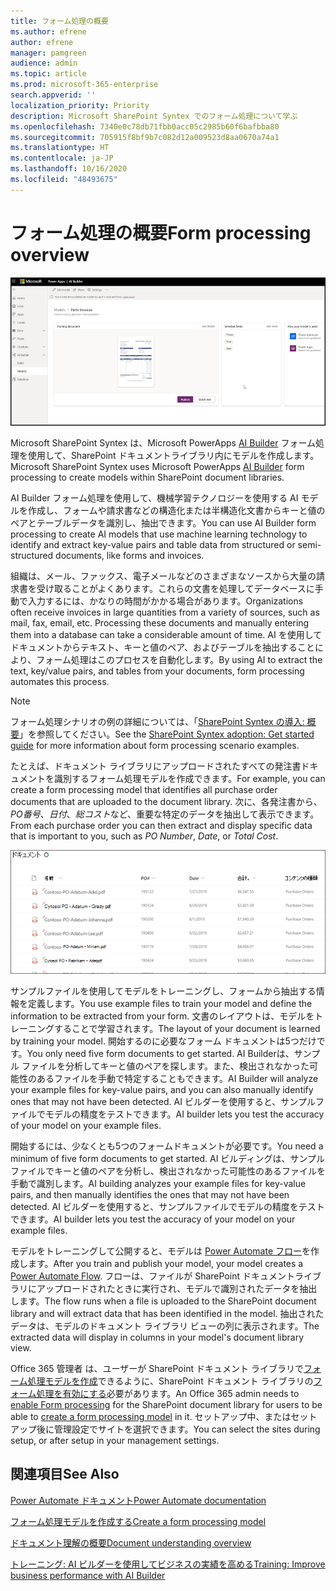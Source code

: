 ```yaml
---
title: フォーム処理の概要
ms.author: efrene
author: efrene
manager: pamgreen
audience: admin
ms.topic: article
ms.prod: microsoft-365-enterprise
search.appverid: ''
localization_priority: Priority
description: Microsoft SharePoint Syntex でのフォーム処理について学ぶ
ms.openlocfilehash: 7340e0c78db71fbb0acc05c2985b60f6bafbba80
ms.sourcegitcommit: 705915f8bf9b7c082d12a009523d8aa0670a74a1
ms.translationtype: HT
ms.contentlocale: ja-JP
ms.lasthandoff: 10/16/2020
ms.locfileid: "48493675"
---
```

# <a name="form-processing-overview"></a><span data-ttu-id="6547c-103">フォーム処理の概要</span><span class="sxs-lookup"><span data-stu-id="6547c-103">Form processing overview</span></span>

 ![AI ビルダー](../media/content-understanding/ai-builder.png)</br>

<span data-ttu-id="6547c-105">Microsoft SharePoint Syntex は、Microsoft PowerApps [AI Builder](https://docs.microsoft.com/ai-builder/overview) フォーム処理を使用して、SharePoint ドキュメントライブラリ内にモデルを作成します。</span><span class="sxs-lookup"><span data-stu-id="6547c-105">Microsoft SharePoint Syntex uses Microsoft PowerApps [AI Builder](https://docs.microsoft.com/ai-builder/overview) form processing to create models within SharePoint document libraries.</span></span>

<span data-ttu-id="6547c-106">AI Builder フォーム処理を使用して、機械学習テクノロジーを使用する AI モデルを作成し、フォームや請求書などの構造化または半構造化文書からキーと値のペアとテーブルデータを識別し、抽出できます。</span><span class="sxs-lookup"><span data-stu-id="6547c-106">You can use AI Builder form processing to create AI models that use machine learning technology to identify and extract key-value pairs and table data from structured or semi-structured  documents, like forms and invoices.</span></span>

<span data-ttu-id="6547c-107">組織は、メール、ファックス、電子メールなどのさまざまなソースから大量の請求書を受け取ることがよくあります。これらの文書を処理してデータベースに手動で入力するには、かなりの時間がかかる場合があります。</span><span class="sxs-lookup"><span data-stu-id="6547c-107">Organizations often receive invoices in large quantities from a variety of sources, such as mail, fax, email, etc. Processing these documents and manually entering them into a database can take a considerable amount of time.</span></span> <span data-ttu-id="6547c-108">AI を使用してドキュメントからテキスト、キーと値のペア、およびテーブルを抽出することにより、フォーム処理はこのプロセスを自動化します。</span><span class="sxs-lookup"><span data-stu-id="6547c-108">By using AI to extract the text, key/value pairs, and tables from your documents, form processing automates this process.</span></span> 

> [!NOTE]
> <span data-ttu-id="6547c-109">フォーム処理シナリオの例の詳細については、「[SharePoint Syntex の導入: 概要](https://docs.microsoft.com/microsoft-365/contentunderstanding/adoption-getstarted#form-processing-scenario-example)」を参照してください。</span><span class="sxs-lookup"><span data-stu-id="6547c-109">See the [SharePoint Syntex adoption: Get started guide](https://docs.microsoft.com/microsoft-365/contentunderstanding/adoption-getstarted#form-processing-scenario-example) for more information about form processing scenario examples.</span></span>

<span data-ttu-id="6547c-110">たとえば、ドキュメント ライブラリにアップロードされたすべての発注書ドキュメントを識別するフォーム処理モデルを作成できます。</span><span class="sxs-lookup"><span data-stu-id="6547c-110">For example, you can create a form processing model that identifies all purchase order documents that are uploaded to the document library.</span></span> <span data-ttu-id="6547c-111">次に、各発注書から、*PO番号*、*日付*、*総コスト*など、重要な特定のデータを抽出して表示できます。</span><span class="sxs-lookup"><span data-stu-id="6547c-111">From each purchase order you can then extract and display specific data that is important to you, such as *PO Number*, *Date*, or *Total Cost*.</span></span>

![ドキュメント ライブラリ ビュー](../media/content-understanding/doc-lib-done.png)</br>  

<span data-ttu-id="6547c-113">サンプルファイルを使用してモデルをトレーニングし、フォームから抽出する情報を定義します。</span><span class="sxs-lookup"><span data-stu-id="6547c-113">You use example files to train your model and define the information to be extracted from your form.</span></span> <span data-ttu-id="6547c-114">文書のレイアウトは、モデルをトレーニングすることで学習されます。</span><span class="sxs-lookup"><span data-stu-id="6547c-114">The layout of your document is learned by training your model.</span></span> <span data-ttu-id="6547c-115">開始するのに必要なフォーム ドキュメントは5つだけです。</span><span class="sxs-lookup"><span data-stu-id="6547c-115">You only need five form documents to get started.</span></span> <span data-ttu-id="6547c-116">AI Builderは、サンプル ファイルを分析してキーと値のペアを探します。また、検出されなかった可能性のあるファイルを手動で特定することもできます。</span><span class="sxs-lookup"><span data-stu-id="6547c-116">AI Builder will analyze your example files for key-value pairs, and you can also manually identify ones that may not have been detected.</span></span>  <span data-ttu-id="6547c-117">AI ビルダーを使用すると、サンプルファイルでモデルの精度をテストできます。</span><span class="sxs-lookup"><span data-stu-id="6547c-117">AI builder lets you test the accuracy of your model on your example files.</span></span>

<span data-ttu-id="6547c-118">開始するには、少なくとも5つのフォームドキュメントが必要です。</span><span class="sxs-lookup"><span data-stu-id="6547c-118">You need a minimum of five form documents to get started.</span></span> <span data-ttu-id="6547c-119">AI ビルディングは、サンプルファイルでキーと値のペアを分析し、検出されなかった可能性のあるファイルを手動で識別します。</span><span class="sxs-lookup"><span data-stu-id="6547c-119">AI building analyzes your example files for key-value pairs, and then manually identifies the ones that may not have been detected.</span></span>  <span data-ttu-id="6547c-120">AI ビルダーを使用すると、サンプルファイルでモデルの精度をテストできます。</span><span class="sxs-lookup"><span data-stu-id="6547c-120">AI builder lets you test the accuracy of your model on your example files.</span></span>

<span data-ttu-id="6547c-121">モデルをトレーニングして公開すると、モデルは [Power Automate フロー](https://docs.microsoft.com/power-automate/getting-started)を作成します。</span><span class="sxs-lookup"><span data-stu-id="6547c-121">After you train and publish your model, your model creates a [Power Automate Flow](https://docs.microsoft.com/power-automate/getting-started).</span></span> <span data-ttu-id="6547c-122">フローは、ファイルが SharePoint ドキュメントライブラリにアップロードされたときに実行され、モデルで識別されたデータを抽出します。</span><span class="sxs-lookup"><span data-stu-id="6547c-122">The flow runs when a file is uploaded to the SharePoint document library and will extract data that has been identified in the model.</span></span> <span data-ttu-id="6547c-123">抽出されたデータは、モデルのドキュメント ライブラリ ビューの列に表示されます。</span><span class="sxs-lookup"><span data-stu-id="6547c-123">The extracted data will display in columns in your model's document library view.</span></span>

<span data-ttu-id="6547c-124">Office 365 管理者 は、ユーザーが SharePoint ドキュメント ライブラリで[フォーム処理モデルを作成](create-a-form-processing-model.md)できるように、SharePoint ドキュメント ライブラリの[フォーム処理を有効にする](https://docs.microsoft.com/microsoft-365/contentunderstanding/set-up-content-understanding#to-set-up-content-understanding)必要があります。</span><span class="sxs-lookup"><span data-stu-id="6547c-124">An Office 365 admin needs to [enable Form processing](https://docs.microsoft.com/microsoft-365/contentunderstanding/set-up-content-understanding#to-set-up-content-understanding) for the SharePoint document library for users to be able to [create a form processing model](create-a-form-processing-model.md) in it.</span></span> <span data-ttu-id="6547c-125">セットアップ中、またはセットアップ後に管理設定でサイトを選択できます。</span><span class="sxs-lookup"><span data-stu-id="6547c-125">You can select the sites during setup, or after setup in your management settings.</span></span>



## <a name="see-also"></a><span data-ttu-id="6547c-126">関連項目</span><span class="sxs-lookup"><span data-stu-id="6547c-126">See Also</span></span>
  
[<span data-ttu-id="6547c-127">Power Automate ドキュメント</span><span class="sxs-lookup"><span data-stu-id="6547c-127">Power Automate documentation</span></span>](https://docs.microsoft.com/power-automate/)

[<span data-ttu-id="6547c-128">フォーム処理モデルを作成する</span><span class="sxs-lookup"><span data-stu-id="6547c-128">Create a form processing model</span></span>](create-a-form-processing-model.md)

[<span data-ttu-id="6547c-129">ドキュメント理解の概要</span><span class="sxs-lookup"><span data-stu-id="6547c-129">Document understanding overview</span></span>](document-understanding-overview.md)

[<span data-ttu-id="6547c-130">トレーニング: AI ビルダーを使用してビジネスの実績を高める</span><span class="sxs-lookup"><span data-stu-id="6547c-130">Training: Improve business performance with AI Builder</span></span>](https://docs.microsoft.com/learn/paths/improve-business-performance-ai-builder/?source=learn)
